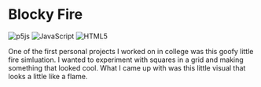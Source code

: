 # Blocky Fire
![p5js](https://img.shields.io/badge/p5.js-ED225D?style=for-the-badge&logo=p5.js&logoColor=FFFFFF)
![JavaScript](https://img.shields.io/badge/javascript-%23323330.svg?style=for-the-badge&logo=javascript&logoColor=%23F7DF1E)
![HTML5](https://img.shields.io/badge/html5-%23E34F26.svg?style=for-the-badge&logo=html5&logoColor=white)

One of the first personal projects I worked on in college was this goofy little fire simluation. I wanted to experiment with squares in a grid and making something that looked cool. What I came up with was this little visual that looks a little like a flame.